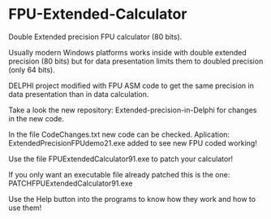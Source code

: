 # FPU-Extended-Calculator

Double Extended precision FPU calculator (80 bits).

Usually modern Windows platforms works inside with double extended precision (80 bits) but for data presentation limits them to doubled precision (only 64 bits).

DELPHI project modified with FPU ASM code to get the same precision in data presentation than in data calculation.

Take a look the new repository: Extended-precision-in-Delphi for changes in the new code.

In the file CodeChanges.txt new code can be checked. Aplication: ExtendedPrecisionFPUdemo21.exe added to see new FPU coded working! 

Use the file FPUExtendedCalculator91.exe to patch your calculator!

If you only want an executable file already patched this is the one: PATCHFPUExtendedCalculator91.exe

Use the Help button into the programs to know how they work and how to use them!
